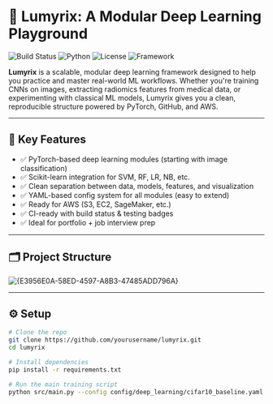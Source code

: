 # 🔬 Lumyrix: A Modular Deep Learning Playground

![Build Status](https://img.shields.io/badge/build-passing-brightgreen)
![Python](https://img.shields.io/badge/python-3.8%2B-blue)
![License](https://img.shields.io/badge/license-MIT-green)
![Framework](https://img.shields.io/badge/framework-PyTorch-orange)

**Lumyrix** is a scalable, modular deep learning framework designed to help you practice and master real-world ML workflows. Whether you're training CNNs on images, extracting radiomics features from medical data, or experimenting with classical ML models, Lumyrix gives you a clean, reproducible structure powered by PyTorch, GitHub, and AWS.

---

## 🚀 Key Features

- ✅ PyTorch-based deep learning modules (starting with image classification)
- ✅ Scikit-learn integration for SVM, RF, LR, NB, etc.
- ✅ Clean separation between data, models, features, and visualization
- ✅ YAML-based config system for all modules (easy to extend)
- ✅ Ready for AWS (S3, EC2, SageMaker, etc.)
- ✅ CI-ready with build status & testing badges
- ✅ Ideal for portfolio + job interview prep

---

## 🗂️ Project Structure
![{E3956E0A-58ED-4597-A8B3-47485ADD796A}](https://github.com/user-attachments/assets/7d1d200f-4d56-4e86-a408-80cf0f939b7b)




---

## ⚙️ Setup

```bash
# Clone the repo
git clone https://github.com/yourusername/lumyrix.git
cd lumyrix

# Install dependencies
pip install -r requirements.txt

# Run the main training script
python src/main.py --config config/deep_learning/cifar10_baseline.yaml
